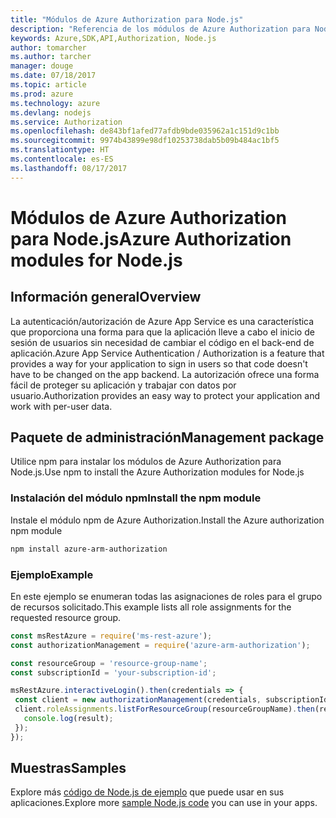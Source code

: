 ```yaml
---
title: "Módulos de Azure Authorization para Node.js"
description: "Referencia de los módulos de Azure Authorization para Node.js"
keywords: Azure,SDK,API,Authorization, Node.js
author: tomarcher
ms.author: tarcher
manager: douge
ms.date: 07/18/2017
ms.topic: article
ms.prod: azure
ms.technology: azure
ms.devlang: nodejs
ms.service: Authorization
ms.openlocfilehash: de843bf1afed77afdb9bde035962a1c151d9c1bb
ms.sourcegitcommit: 9974b43899e98df10253738dab5b09b484ac1bf5
ms.translationtype: HT
ms.contentlocale: es-ES
ms.lasthandoff: 08/17/2017
---
```

# <a name="azure-authorization-modules-for-nodejs"></a><span data-ttu-id="fb210-104">Módulos de Azure Authorization para Node.js</span><span class="sxs-lookup"><span data-stu-id="fb210-104">Azure Authorization modules for Node.js</span></span>

## <a name="overview"></a><span data-ttu-id="fb210-105">Información general</span><span class="sxs-lookup"><span data-stu-id="fb210-105">Overview</span></span>

<span data-ttu-id="fb210-106">La autenticación/autorización de Azure App Service es una característica que proporciona una forma para que la aplicación lleve a cabo el inicio de sesión de usuarios sin necesidad de cambiar el código en el back-end de aplicación.</span><span class="sxs-lookup"><span data-stu-id="fb210-106">Azure App Service Authentication / Authorization is a feature that provides a way for your application to sign in users so that code doesn't have to be changed on the app backend.</span></span> <span data-ttu-id="fb210-107">La autorización ofrece una forma fácil de proteger su aplicación y trabajar con datos por usuario.</span><span class="sxs-lookup"><span data-stu-id="fb210-107">Authorization provides an easy way to protect your application and work with per-user data.</span></span>

## <a name="management-package"></a><span data-ttu-id="fb210-108">Paquete de administración</span><span class="sxs-lookup"><span data-stu-id="fb210-108">Management package</span></span>

<span data-ttu-id="fb210-109">Utilice npm para instalar los módulos de Azure Authorization para Node.js.</span><span class="sxs-lookup"><span data-stu-id="fb210-109">Use npm to install the Azure Authorization modules for Node.js</span></span>

### <a name="install-the-npm-module"></a><span data-ttu-id="fb210-110">Instalación del módulo npm</span><span class="sxs-lookup"><span data-stu-id="fb210-110">Install the npm module</span></span>

<span data-ttu-id="fb210-111">Instale el módulo npm de Azure Authorization.</span><span class="sxs-lookup"><span data-stu-id="fb210-111">Install the Azure authorization npm module</span></span>

```bash
npm install azure-arm-authorization
```

### <a name="example"></a><span data-ttu-id="fb210-112">Ejemplo</span><span class="sxs-lookup"><span data-stu-id="fb210-112">Example</span></span>

<span data-ttu-id="fb210-113">En este ejemplo se enumeran todas las asignaciones de roles para el grupo de recursos solicitado.</span><span class="sxs-lookup"><span data-stu-id="fb210-113">This example lists all role assignments for the requested resource group.</span></span>

```javascript
const msRestAzure = require('ms-rest-azure');
const authorizationManagement = require('azure-arm-authorization');

const resourceGroup = 'resource-group-name';
const subscriptionId = 'your-subscription-id';

msRestAzure.interactiveLogin().then(credentials => {
 const client = new authorizationManagement(credentials, subscriptionId);
 client.roleAssignments.listForResourceGroup(resourceGroupName).then(result => {
   console.log(result);
 });
});
```

## <a name="samples"></a><span data-ttu-id="fb210-114">Muestras</span><span class="sxs-lookup"><span data-stu-id="fb210-114">Samples</span></span>

<span data-ttu-id="fb210-115">Explore más [código de Node.js de ejemplo](https://azure.microsoft.com/resources/samples/?platform=nodejs) que puede usar en sus aplicaciones.</span><span class="sxs-lookup"><span data-stu-id="fb210-115">Explore more [sample Node.js code](https://azure.microsoft.com/resources/samples/?platform=nodejs) you can use in your apps.</span></span>
